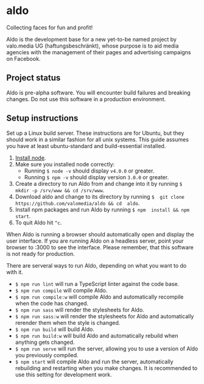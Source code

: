 # aldo

Collecting faces for fun and profit!

Aldo is the development base for a new yet-to-be named project by valo.media UG 
(haftungsbeschränkt), whose purpose is to aid media agencies with the management 
of their pages and advertising campaigns on Facebook.

## Project status

Aldo is pre-alpha software.  You will encounter build failures and breaking 
changes.  Do not use this software in a production environment.

## Setup instructions

Set up a Linux build server.  These instructions are for Ubuntu, but they should 
work in a similar fashion for all unix systems.  This guide assumes you have at 
least ubuntu-standard and build-essential installed.

1. [Install 
   node](https://nodejs.org/en/download/package-manager/#debian-and-ubuntu-based-linux-distributions).
2. Make sure you installed node correctly:
    * Running ```$ node -v``` should display ```v4.0.0``` or 
      greater.
    * Running ```$ npm -v``` should display version 
      ```3.0.0``` or greater.
3. Create a directory to run Aldo from and change into it by 
   running ```$ mkdir -p /srv/www && cd /srv/www```.
4. Download aldo and change to its directory by running ```$ 
   git clone https://github.com/valomedia/aldo && cd 
   aldo```.
5. Install npm packages and run Aldo by running ```$ npm 
   install && npm start```.
6. To quit Aldo hit ```^c```.

When Aldo is running a browser should automatically open and display the user 
interface.  If you are running Aldo on a headless server, point your browser to 
:3000 to see the interface.  Please remember, that this software is not ready 
for production.

There are serveral ways to run Aldo, depending on what you want to do with it.

* ```$ npm run lint``` will run a TypeScript linter against 
  the code base.
* ```$ npm run compile``` will compile Aldo.
* ```$ npm run compile:w``` will compile Aldo and 
  automatically recompile when the code has changed.
* ```$ npm run sass``` will render the stylesheets for Aldo.
* ```$ npm run sass:w``` will render the stylesheets for 
  Aldo and automatically rerender them when the style is 
  changed.
* ```$ npm run build``` will build Aldo.
* ```$ npm run build:w``` will build Aldo and automatically 
  rebuild when anything gets changed.
* ```$ npm run serve``` will run the server, allowing you to 
  use a version of Aldo you previously compiled.
* ```$ npm start``` will compile Aldo and run the server, 
  automatically rebuilding and restarting when you make 
  changes.  It is recommended to use this setting for 
  development work.

